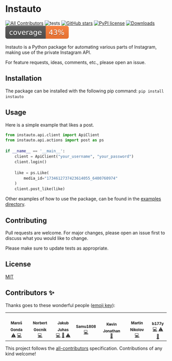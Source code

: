 # Instauto
[![All Contributors](https://img.shields.io/badge/all_contributors-6-orange.svg?style=flat-square)](#contributors-)
![tests](https://github.com/stanvanrooy/instauto/workflows/tests/badge.svg)
[![GitHub stars](https://img.shields.io/github/stars/stanvanrooy/instauto)](https://github.com/stanvanrooy/instauto/stargazers)
[![PyPI license](https://img.shields.io/pypi/l/instauto)](https://pypi.python.org/project/instauto/)
[![Downloads](https://pepy.tech/badge/instauto/week)](https://pepy.tech/project/instauto)
![coverage](https://github.com/stanvanrooy/instauto/blob/master/coverage.svg)


Instauto is a Python package for automating various parts of Instagram, making use of the private Instagram API.

For feature requests, ideas, comments, etc., please open an issue. 

## Installation
The package can be installed with the following pip command:
```pip install instauto```

## Usage
Here is a simple example that likes a post.

```python
from instauto.api.client import ApiClient
from instauto.api.actions import post as ps

if __name__ == '__main__':
    client = ApiClient("your_username", "your_password")
    client.login()
    
    like = ps.Like(
        media_id="1734612737423614055_6400760974"
    )
    client.post_like(like)
```
Other examples of how to use the package, can be found in the [examples directory](https://github.com/stanvanrooy/instauto/tree/master/examples).

## Contributing
Pull requests are welcome. For major changes, please open an issue first to discuss what you would like to change.

Please make sure to update tests as appropriate.

## License
[MIT](https://choosealicense.com/licenses/mit/)

## Contributors ✨

Thanks goes to these wonderful people ([emoji key](https://allcontributors.org/docs/en/emoji-key)):

<!-- ALL-CONTRIBUTORS-LIST:START - Do not remove or modify this section -->
<!-- prettier-ignore-start -->
<!-- markdownlint-disable -->
<table>
  <tr>
    <td align="center"><a href="https://github.com/marosgonda"><img src="https://avatars1.githubusercontent.com/u/16307489?v=4" width="100px;" alt=""/><br /><sub><b>Maroš Gonda</b></sub></a><br /><a href="https://github.com/stanvanrooy/instauto/commits?author=marosgonda" title="Tests">⚠️</a> <a href="https://github.com/stanvanrooy/instauto/commits?author=marosgonda" title="Code">💻</a></td>
    <td align="center"><a href="https://github.com/gocnik95"><img src="https://avatars2.githubusercontent.com/u/68646331?v=4" width="100px;" alt=""/><br /><sub><b>Norbert Gocník</b></sub></a><br /><a href="https://github.com/stanvanrooy/instauto/commits?author=gocnik95" title="Code">💻</a></td>
    <td align="center"><a href="https://github.com/juhas96"><img src="https://avatars3.githubusercontent.com/u/25826778?v=4" width="100px;" alt=""/><br /><sub><b>Jakub Juhas</b></sub></a><br /><a href="https://github.com/stanvanrooy/instauto/commits?author=juhas96" title="Code">💻</a> <a href="https://github.com/stanvanrooy/instauto/commits?author=juhas96" title="Documentation">📖</a> <a href="https://github.com/stanvanrooy/instauto/commits?author=juhas96" title="Tests">⚠️</a></td>
    <td align="center"><a href="https://github.com/Samu1808"><img src="https://avatars3.githubusercontent.com/u/64809910?v=4" width="100px;" alt=""/><br /><sub><b>Samu1808</b></sub></a><br /><a href="https://github.com/stanvanrooy/instauto/commits?author=Samu1808" title="Code">💻</a></td>
    <td align="center"><a href="https://www.kevinjonathan.com"><img src="https://avatars3.githubusercontent.com/u/12078441?v=4" width="100px;" alt=""/><br /><sub><b>Kevin Jonathan</b></sub></a><br /><a href="https://github.com/stanvanrooy/instauto/commits?author=kevinjon27" title="Documentation">📖</a></td>
    <td align="center"><a href="https://github.com/marvic2409"><img src="https://avatars3.githubusercontent.com/u/25594875?v=4" width="100px;" alt=""/><br /><sub><b>Martin Nikolov</b></sub></a><br /><a href="https://github.com/stanvanrooy/instauto/commits?author=marvic2409" title="Code">💻</a></td>
    <td align="center"><a href="https://github.com/b177y"><img src="https://avatars1.githubusercontent.com/u/34008579?v=4" width="100px;" alt=""/><br /><sub><b>b177y</b></sub></a><br /><a href="https://github.com/stanvanrooy/instauto/commits?author=b177y" title="Code">💻</a> <a href="https://github.com/stanvanrooy/instauto/commits?author=b177y" title="Tests">⚠️</a> <a href="https://github.com/stanvanrooy/instauto/commits?author=b177y" title="Documentation">📖</a></td>
  </tr>
</table>

<!-- markdownlint-enable -->
<!-- prettier-ignore-end -->
<!-- ALL-CONTRIBUTORS-LIST:END -->

This project follows the [all-contributors](https://github.com/all-contributors/all-contributors) specification. Contributions of any kind welcome!
